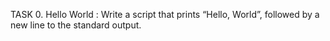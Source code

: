 TASK 0. Hello World : Write a script that prints “Hello, World”, followed by a new line to the standard output.
